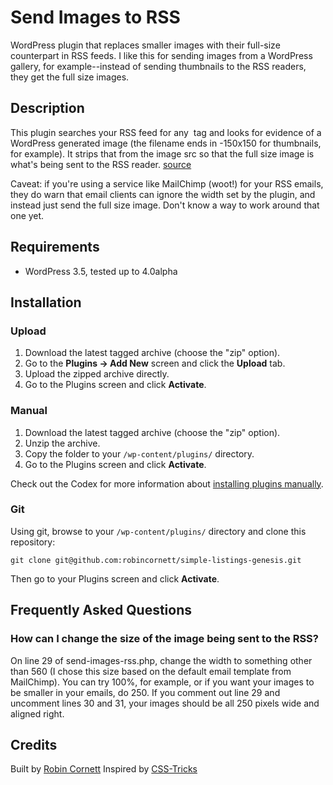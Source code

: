 # Send Images to RSS

WordPress plugin that replaces smaller images with their full-size counterpart in RSS feeds. I like this for sending images from a WordPress gallery, for example--instead of sending thumbnails to the RSS readers, they get the full size images.

## Description

This plugin searches your RSS feed for any <img> tag and looks for evidence of a WordPress generated image (the filename ends in -150x150 for thumbnails, for example). It strips that from the image src so that the full size image is what's being sent to the RSS reader. [source](http://kb.mailchimp.com/article/why-does-my-email-look-like-monkey-poop-in-outlook/)

Caveat: if you're using a service like MailChimp (woot!) for your RSS emails, they do warn that email clients can ignore the width set by the plugin, and instead just send the full size image. Don't know a way to work around that one yet.

## Requirements
* WordPress 3.5, tested up to 4.0alpha

## Installation

### Upload

1. Download the latest tagged archive (choose the "zip" option).
2. Go to the __Plugins -> Add New__ screen and click the __Upload__ tab.
3. Upload the zipped archive directly.
4. Go to the Plugins screen and click __Activate__.

### Manual

1. Download the latest tagged archive (choose the "zip" option).
2. Unzip the archive.
3. Copy the folder to your `/wp-content/plugins/` directory.
4. Go to the Plugins screen and click __Activate__.

Check out the Codex for more information about [installing plugins manually](http://codex.wordpress.org/Managing_Plugins#Manual_Plugin_Installation).

### Git

Using git, browse to your `/wp-content/plugins/` directory and clone this repository:

`git clone git@github.com:robincornett/simple-listings-genesis.git`

Then go to your Plugins screen and click __Activate__.

## Frequently Asked Questions

### How can I change the size of the image being sent to the RSS?

On line 29 of send-images-rss.php, change the width to something other than 560 (I chose this size based on the default email template from MailChimp). You can try 100%, for example, or if you want your images to be smaller in your emails, do 250. If you comment out line 29 and uncomment lines 30 and 31, your images should be all 250 pixels wide and aligned right.

###
## Credits

Built by [Robin Cornett](http://www.robincornett.com/)
Inspired by [CSS-Tricks](http://css-tricks.com/dealing-content-images-email/)